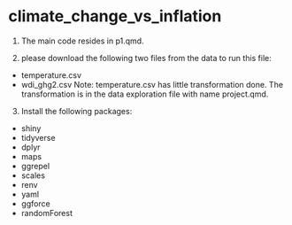 # climate_change_vs_inflation

1. The main code resides in p1.qmd.

2. please download the following two files from the data to run this file:
  - temperature.csv
  - wdi_ghg2.csv
  Note: temperature.csv has little transformation done. The transformation is in the data exploration file with name project.qmd.
  
3. Install the following packages:
  - shiny
  - tidyverse
  - dplyr
  - maps
  - ggrepel
  - scales
  - renv
  - yaml
  - ggforce
  - randomForest
